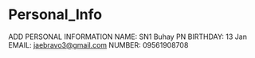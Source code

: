 # Personal_Info
ADD PERSONAL INFORMATION
NAME: SN1 Buhay PN
BIRTHDAY: 13 Jan 
EMAIL: jaebravo3@gmail.com
NUMBER: 09561908708
